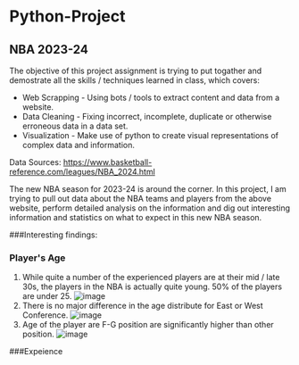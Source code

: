 # Python-Project

## NBA 2023-24

The objective of this project assignment is trying to put togather and demostrate all the skills / techniques learned in class, which covers:
* Web Scrapping - Using bots / tools to extract content and data from a website. 
* Data Cleaning - Fixing incorrect, incomplete, duplicate or otherwise erroneous data in a data set. 
* Visualization - Make use of python to create visual representations of complex data and information.

Data Sources: https://www.basketball-reference.com/leagues/NBA_2024.html

The new NBA season for 2023-24 is around the corner.   In this project, I am trying to pull out data about the NBA teams and players from the above website, perform detailed analysis on the information and dig out interesting information and statistics on what to expect in this new NBA season.

###Interesting findings:

### Player's Age
1) While quite a number of the experienced players are at their mid / late 30s, the players in the NBA is actually quite young.  50% of the players are under 25.
   ![image](https://github.com/danielmakcy/Python-Project/assets/144144899/fee51b74-48aa-4689-9f8b-a9525a7ec625)
2) There is no major difference in the age distribute for East or West Conference.
   ![image](https://github.com/danielmakcy/Python-Project/assets/144144899/7bdcadf5-4053-4a16-8da3-8ffd43a73237)
3) Age of the player are F-G position are significantly higher than other position.
   ![image](https://github.com/danielmakcy/Python-Project/assets/144144899/cf313363-a1f3-4f00-b7d1-e10489887907)

###Expeience
